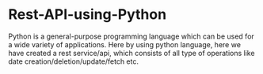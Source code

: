 # Rest-API-using-Python
Python is a general-purpose programming language which can be used for a wide variety of applications. Here by using python language, here we have created a rest service/api, which consists of all type of operations like date creation/deletion/update/fetch etc.
